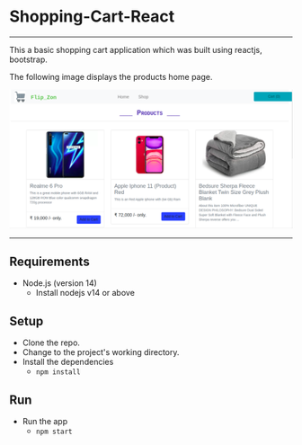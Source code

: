 # Shopping-Cart-React

___

This a basic shopping cart application which was built using reactjs, bootstrap. 

The following image displays the products home page.

![ Products Home Page of Shoopin Cart App ](banner.png "ScreenShot Of Shopping-Cart")


____

## Requirements

- Node.js (version 14)
  - Install nodejs v14 or above

## Setup

- Clone the repo.
- Change to the project's working directory.
- Install the dependencies
  - ``` npm install ```

## Run

- Run the app
  - ``` npm start ```
